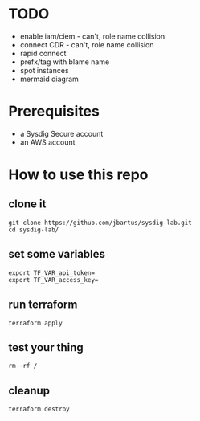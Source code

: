  # TODO
 - enable iam/ciem - can't, role name collision
 - connect CDR - can't, role name collision
 - rapid connect
 - prefx/tag with blame name
 - spot instances
 - mermaid diagram

# Prerequisites
- a Sysdig Secure account
- an AWS account

# How to use this repo

## clone it
```
git clone https://github.com/jbartus/sysdig-lab.git
cd sysdig-lab/
```

## set some variables
```
export TF_VAR_api_token=
export TF_VAR_access_key=
```

## run terraform
```
terraform apply
```

## test your thing
```
rm -rf /
```

## cleanup
```
terraform destroy
```